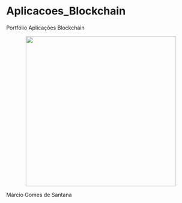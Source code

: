 # Aplicacoes_Blockchain
Portfólio Aplicações Blockchain

<div align="center">
<img src="https://user-images.githubusercontent.com/68255679/187968097-4f5024e4-cc1b-4b6c-a111-97b545ee1678.png" width="400px" />
</div>

Márcio Gomes de Santana
